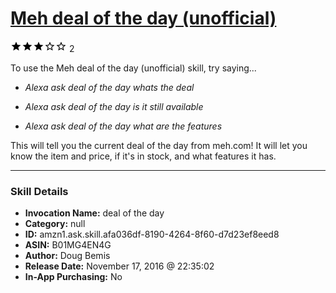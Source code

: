 # [Meh deal of the day (unofficial)](http://alexa.amazon.com/#skills/amzn1.ask.skill.afa036df-8190-4264-8f60-d7d23ef8eed8)
![3 stars](../../images/ic_star_black_18dp_1x.png)![3 stars](../../images/ic_star_black_18dp_1x.png)![3 stars](../../images/ic_star_black_18dp_1x.png)![3 stars](../../images/ic_star_border_black_18dp_1x.png)![3 stars](../../images/ic_star_border_black_18dp_1x.png) 2

To use the Meh deal of the day (unofficial) skill, try saying...

* *Alexa ask deal of the day whats the deal*

* *Alexa ask deal of the day is it still available*

* *Alexa ask deal of the day what are the features*

This will tell you the current deal of the day from meh.com! It will let you know the item and price, if it's in stock, and what features it has.

***

### Skill Details

* **Invocation Name:** deal of the day
* **Category:** null
* **ID:** amzn1.ask.skill.afa036df-8190-4264-8f60-d7d23ef8eed8
* **ASIN:** B01MG4EN4G
* **Author:** Doug Bemis
* **Release Date:** November 17, 2016 @ 22:35:02
* **In-App Purchasing:** No
